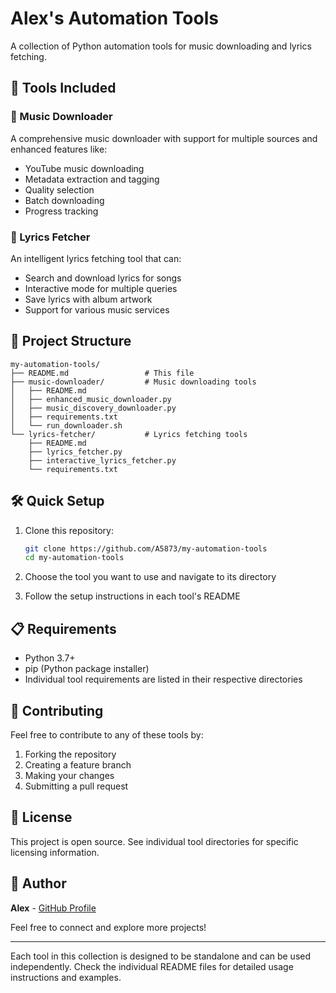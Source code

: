 # Alex's Automation Tools

A collection of Python automation tools for music downloading and lyrics fetching.

## 🚀 Tools Included

### 🎵 Music Downloader
A comprehensive music downloader with support for multiple sources and enhanced features like:
- YouTube music downloading
- Metadata extraction and tagging
- Quality selection
- Batch downloading
- Progress tracking

### 📝 Lyrics Fetcher
An intelligent lyrics fetching tool that can:
- Search and download lyrics for songs
- Interactive mode for multiple queries
- Save lyrics with album artwork
- Support for various music services

## 📁 Project Structure

```
my-automation-tools/
├── README.md                 # This file
├── music-downloader/         # Music downloading tools
│   ├── README.md
│   ├── enhanced_music_downloader.py
│   ├── music_discovery_downloader.py
│   ├── requirements.txt
│   └── run_downloader.sh
└── lyrics-fetcher/           # Lyrics fetching tools
    ├── README.md
    ├── lyrics_fetcher.py
    ├── interactive_lyrics_fetcher.py
    └── requirements.txt
```

## 🛠️ Quick Setup

1. Clone this repository:
   ```bash
   git clone https://github.com/A5873/my-automation-tools
   cd my-automation-tools
   ```

2. Choose the tool you want to use and navigate to its directory
3. Follow the setup instructions in each tool's README

## 📋 Requirements

- Python 3.7+
- pip (Python package installer)
- Individual tool requirements are listed in their respective directories

## 🤝 Contributing

Feel free to contribute to any of these tools by:
1. Forking the repository
2. Creating a feature branch
3. Making your changes
4. Submitting a pull request

## 📄 License

This project is open source. See individual tool directories for specific licensing information.

## 👤 Author

**Alex** - [GitHub Profile](https://github.com/A5873) 

Feel free to connect and explore more projects!

---

Each tool in this collection is designed to be standalone and can be used independently. Check the individual README files for detailed usage instructions and examples.
